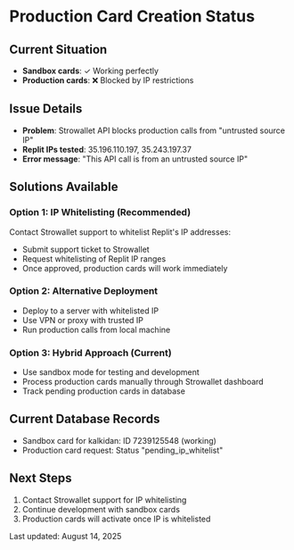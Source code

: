 # Production Card Creation Status

## Current Situation
- **Sandbox cards**: ✓ Working perfectly
- **Production cards**: ❌ Blocked by IP restrictions

## Issue Details
- **Problem**: Strowallet API blocks production calls from "untrusted source IP"
- **Replit IPs tested**: 35.196.110.197, 35.243.197.37
- **Error message**: "This API call is from an untrusted source IP"

## Solutions Available

### Option 1: IP Whitelisting (Recommended)
Contact Strowallet support to whitelist Replit's IP addresses:
- Submit support ticket to Strowallet
- Request whitelisting of Replit IP ranges
- Once approved, production cards will work immediately

### Option 2: Alternative Deployment
- Deploy to a server with whitelisted IP
- Use VPN or proxy with trusted IP
- Run production calls from local machine

### Option 3: Hybrid Approach (Current)
- Use sandbox mode for testing and development
- Process production cards manually through Strowallet dashboard
- Track pending production cards in database

## Current Database Records
- Sandbox card for kalkidan: ID 7239125548 (working)
- Production card request: Status "pending_ip_whitelist"

## Next Steps
1. Contact Strowallet support for IP whitelisting
2. Continue development with sandbox cards
3. Production cards will activate once IP is whitelisted

Last updated: August 14, 2025